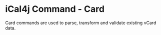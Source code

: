 # iCal4j Command - Card

Card commands are used to parse, transform and validate existing vCard data.
